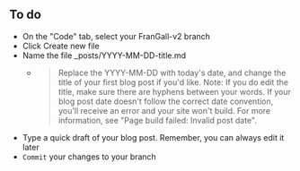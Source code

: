 ## To do
- On the "Code" tab, select your FranGall-v2 branch
- Click Create new file
- Name the file _posts/YYYY-MM-DD-title.md
    - > Replace the YYYY-MM-DD with today's date, and change the title of your first blog post if you'd like. Note: If you do edit the title, make sure there are hyphens between your words.
If your blog post date doesn't follow the correct date convention, you'll receive an error and your site won't build. For more information, see "Page build failed: Invalid post date".
- Type a quick draft of your blog post. Remember, you can always edit it later
- `Commit` your changes to your branch
